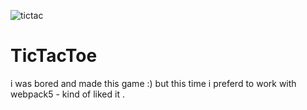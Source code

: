 ![tictac](https://user-images.githubusercontent.com/86018280/233604158-88810457-dc86-4cff-b99f-9a663762ed60.png)

# TicTacToe

i was bored and made this game :) 
 but this time i preferd to work with webpack5 - kind of liked it .
